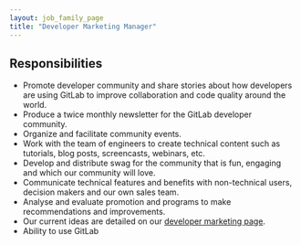 ```yaml
---
layout: job_family_page
title: "Developer Marketing Manager"
---
```


## Responsibilities

* Promote developer community and share stories about how developers are using GitLab to improve collaboration and code quality around the world.
* Produce a twice monthly newsletter for the GitLab developer community.
* Organize and facilitate community events.
* Work with the team of engineers to create technical content such as tutorials, blog posts, screencasts, webinars, etc.
* Develop and distribute swag for the community that is fun, engaging and which our community will love.
* Communicate technical features and benefits with non-technical users, decision makers and our own sales team.
* Analyse and evaluate promotion and programs to make recommendations and improvements.
* Our current ideas are detailed on our [developer marketing page](/handbook/marketing/developer-marketing/).
* Ability to use GitLab

